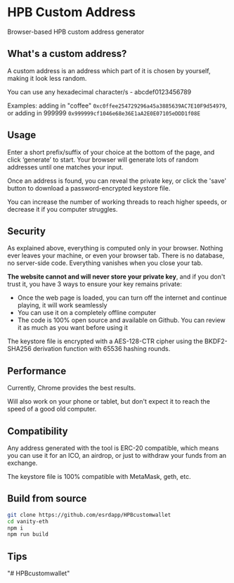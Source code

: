 # HPB Custom Address

Browser-based HPB custom address generator

## What's a custom address?

A custom address is an address which part of it is chosen by yourself, making it look less random.

You can use any hexadecimal character/s - abcdef0123456789

Examples: adding in "coffee" `0xc0ffee254729296a45a3885639AC7E10F9d54979`, or adding in 999999 `0x999999cf1046e68e36E1aA2E0E07105eDDD1f08E`

## Usage

Enter a short prefix/suffix of your choice at the bottom of the page, and click ‘generate’ to start. Your browser will
generate lots of random addresses until one matches your input.

Once an address is found, you can reveal the private key, or click the 'save' button to download a password-encrypted keystore file.

You can increase the number of working threads to reach higher speeds, or decrease it if you computer struggles.

## Security

As explained above, everything is computed only in your browser. Nothing ever leaves your machine, or even your browser tab.
There is no database, no server-side code. Everything vanishes when you close your tab.

**The website cannot and will never store your private key**, and if you don't trust it, you have 3 ways to ensure your key remains private:

-   Once the web page is loaded, you can turn off the internet and continue playing, it will work seamlessly
-   You can use it on a completely offline computer
-   The code is 100% open source and available on Github. You can review it as much as you want before using it

The keystore file is encrypted with a AES-128-CTR cipher using the BKDF2-SHA256 derivation function with 65536 hashing rounds.

## Performance

Currently, Chrome provides the best results.

Will also work on your phone or tablet, but don't expect it to reach the speed of a good old computer.

## Compatibility

Any address generated with the tool is ERC-20 compatible, which means you can use it for an ICO, an airdrop, or just
to withdraw your funds from an exchange.

The keystore file is 100% compatible with MetaMask, geth, etc.

## Build from source


```sh
git clone https://github.com/esrdapp/HPBcustomwallet
cd vanity-eth
npm i
npm run build
```

## Tips


"# HPBcustomwallet"
